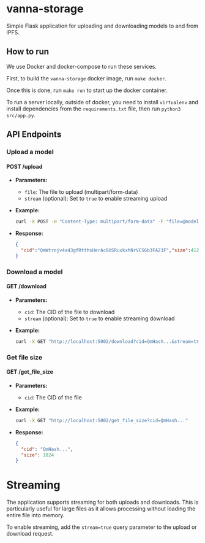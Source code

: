 # vanna-storage

Simple Flask application for uploading and downloading models to and from IPFS.

## How to run 

We use Docker and docker-compose to run these services.

First, to build the `vanna-storage` docker image, run `make docker`.

Once this is done, run `make run` to start up the docker container.

To run a server locally, outside of docker, you need to install `virtualenv` and install dependencies from the `requirements.txt` file, then run `python3 src/app.py`.

## API Endpoints

### Upload a model
#### POST /upload
- **Parameters:**
  - `file`: The file to upload (multipart/form-data)
  - `stream` (optional): Set to `true` to enable streaming upload

- **Example:**
  ```bash
  curl -X POST -H "Content-Type: multipart/form-data" -F "file=@model.onnx" "http://localhost:5002/upload?stream=true"
  ```

- **Response:**
  ```json
  {
    "cid":"QmWtrojv4a43gfRtthsHerAc8USRuxkxhNrVCS6b3FA23F","size":412,"upload_time":0.027422666549682617
  }
  ```

### Download a model
#### GET /download
- **Parameters:**
  - `cid`: The CID of the file to download
  - `stream` (optional): Set to `true` to enable streaming download

- **Example:**
  ```bash
  curl -X GET "http://localhost:5002/download?cid=QmHash...&stream=true" --output downloaded_file
  ```

### Get file size
#### GET /get_file_size
- **Parameters:**
  - `cid`: The CID of the file

- **Example:**
  ```bash
  curl -X GET "http://localhost:5002/get_file_size?cid=QmHash..."
  ```

- **Response:**
  ```json
  {
    "cid": "QmHash...",
    "size": 1024
  }
  ```

# Streaming

The application supports streaming for both uploads and downloads. This is particularly useful for large files as it allows processing without loading the entire file into memory.

To enable streaming, add the `stream=true` query parameter to the upload or download request.
